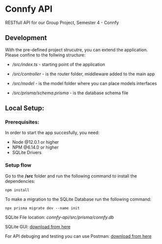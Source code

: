 # Connfy API

RESTfull API for our Group Project, Semester 4 - Connfy 

## Development
With the pre-defined project strucutre, you can extend the application. Please confine to the follwing structure:

- */src/index.ts* - starting point of the application

- */src/controller* - is the router folder, middleware added to the main app

- */src/model* - is the model folder where you can place models interfaces 

- */src/prisma/schema.prisma* - is the database schema file
## Local Setup:
### Prerequisites:
In order to start the app succesfully, you need: 
- Node @12.0.1 or higher
- NPM @6.14.0 or higher
- SQLite Drivers

### Setup flow
Go to the **/src** folder and run the following command to install the dependencies: 
```
npm install
```

To make a migration to the SQLite Database run the following command:
```
npx prisma migrate dev --name init
```
SQLite File location:
*connfy-api/src/prisma/connfy.db*

SQLite GUI: [download from here](https://sqlitestudio.pl/)

For API debuging and testing you can use Postman: [download from here](https://www.postman.com/)

